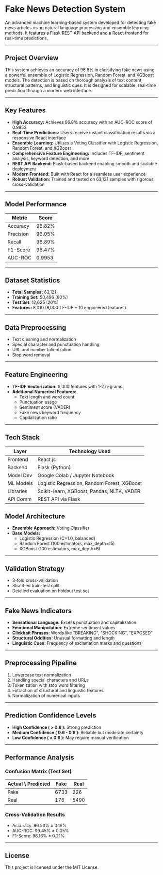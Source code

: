 # Fake News Detection System

An advanced machine learning-based system developed for detecting fake news articles using natural language processing and ensemble learning methods. It features a Flask REST API backend and a React frontend for real-time predictions.

---

## Project Overview

This system achieves an accuracy of 96.8% in classifying fake news using a powerful ensemble of Logistic Regression, Random Forest, and XGBoost models. The detection is based on thorough analysis of text content, structural patterns, and linguistic cues. It is designed for scalable, real-time prediction through a modern web interface.

---

## Key Features

* **High Accuracy:** Achieves 96.8% accuracy with an AUC-ROC score of 0.9953  
* **Real-Time Predictions:** Users receive instant classification results via a responsive React interface   
* **Ensemble Learning:** Utilizes a Voting Classifier with Logistic Regression, Random Forest, and XGBoost  
* **Comprehensive Feature Engineering:** Includes TF-IDF, sentiment analysis, keyword detection, and more  
* **REST API Backend:** Flask-based backend enabling smooth and scalable deployment  
* **Modern Frontend:** Built with React for a seamless user experience  
* **Robust Validation:** Trained and tested on 63,121 samples with rigorous cross-validation  

---

## Model Performance

| Metric    | Score  |
| --------- | ------ |
| Accuracy  | 96.82% |
| Precision | 96.05% |
| Recall    | 96.89% |
| F1-Score  | 96.47% |
| AUC-ROC   | 0.9953 |

---

## Dataset Statistics

* **Total Samples:** 63,121  
* **Training Set:** 50,496 (80%)  
* **Test Set:** 12,625 (20%)  
* **Features:** 8,010 (8,000 TF-IDF + 10 engineered features)  

---

## Data Preprocessing

* Text cleaning and normalization  
* Special character and punctuation handling  
* URL and number tokenization  
* Stop word removal  

---

## Feature Engineering

* **TF-IDF Vectorization:** 8,000 features with 1-2 n-grams  
* **Additional Numerical Features:**
  * Text length and word count  
  * Punctuation usage  
  * Sentiment score (VADER)  
  * Fake news keyword frequency  
  * Capitalization ratio  

---

## Tech Stack

| Layer       | Technology Used                     |
|-------------|--------------------------------------|
| Frontend    | React.js                             |
| Backend     | Flask (Python)                       |
| Model Dev   | Google Colab / Jupyter Notebook      |
| ML Models   | Logistic Regression, Random Forest, XGBoost |
| Libraries   | Scikit-learn, XGBoost, Pandas, NLTK, VADER |
| API Comm    | REST API via Flask                   |


## Model Architecture

* **Ensemble Approach:** Voting Classifier  
* **Base Models:**
  * Logistic Regression (C=1.0, balanced)  
  * Random Forest (100 estimators, max_depth=15)  
  * XGBoost (100 estimators, max_depth=6)  

---

## Validation Strategy

* 3-fold cross-validation  
* Stratified train-test split  
* Detailed evaluation on holdout test set  

---

## Fake News Indicators

* **Sensational Language:** Excess punctuation and capitalization  
* **Emotional Manipulation:** Extreme sentiment values  
* **Clickbait Phrases:** Words like "BREAKING", "SHOCKING", "EXPOSED"  
* **Structural Oddities:** Unusual formatting and length  
* **Linguistic Cues:** Frequency of exclamation marks and questions  

---

## Preprocessing Pipeline

1. Lowercase text normalization  
2. Handling special characters and URLs  
3. Tokenization with stop word filtering  
4. Extraction of structural and linguistic features  
5. Normalization of numerical inputs  

---

## Prediction Confidence Levels

* **High Confidence ( > 0.8 ):** Strong prediction  
* **Medium Confidence ( 0.6 - 0.8 ):** Reliable but moderate certainty  
* **Low Confidence ( < 0.6 ):** May require manual verification  

---

## Performance Analysis

### Confusion Matrix (Test Set)

| Actual \ Predicted | Fake | Real |
| ------------------ | ---- | ---- |
| Fake               | 6733 | 226  |
| Real               | 176  | 5490 |

### Cross-Validation Results

* Accuracy: 96.53% ± 0.19%  
* AUC-ROC: 99.45% ± 0.05%  
* F1-Score: 96.16% ± 0.21%  

---

## License

This project is licensed under the MIT License.
